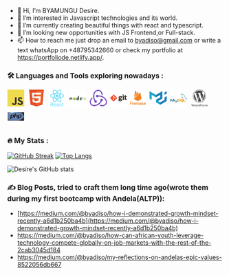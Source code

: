 - 👋 Hi, I’m BYAMUNGU Desire.
- 👀 I’m interested in Javascript technologies and its world.
- 🌱 I’m currently creating beautiful things with react and typescript.
- 💞️ I’m looking new opportunities with JS Frontend,or Full-stack.
- 📫 How to reach me just drop an email to byadiso@gmail.com or write a text whatsApp on +48795342660 or check my portfolio at https://portfoliode.netlify.app/.


### :hammer_and_wrench: Languages and Tools exploring nowadays :
<div>
  <img src="https://github.com/devicons/devicon/blob/master/icons/javascript/javascript-original.svg" title="JavaScript" alt="JavaScript" width="40" height="40"/>&nbsp;
  <img src="https://github.com/devicons/devicon/blob/master/icons/html5/html5-original.svg" title="HTML5" alt="HTML" width="40" height="40"/>&nbsp;
  <img src="https://github.com/devicons/devicon/blob/master/icons/react/react-original-wordmark.svg" title="React" alt="React" width="40" height="40"/>&nbsp;  
  <img src="https://github.com/devicons/devicon/blob/master/icons/nodejs/nodejs-original-wordmark.svg" title="NodeJS" alt="NodeJS" width="40" height="40"/>&nbsp;
  <img src="https://github.com/devicons/devicon/blob/master/icons/redux/redux-original.svg" title="Redux" alt="Redux " width="40" height="40"/>&nbsp;
  <img src="https://github.com/devicons/devicon/blob/master/icons/git/git-original-wordmark.svg" title="Git" **alt="Git" width="40" height="40"/>
  <img src="https://github.com/devicons/devicon/blob/master/icons/firebase/firebase-plain-wordmark.svg" title="Firebase" alt="Firebase" width="40" height="40"/>&nbsp;
  <img src="https://github.com/devicons/devicon/blob/master/icons/materialui/materialui-original.svg" title="Material UI" alt="Material UI" width="40" height="40"/>&nbsp;
  <img src="https://github.com/devicons/devicon/blob/master/icons/mysql/mysql-original-wordmark.svg" title="MySQL"  alt="MySQL" width="40" height="40"/>&nbsp; 
   <img src="https://github.com/devicons/devicon/blob/master/icons/wordpress/wordpress-plain-wordmark.svg" title="WordPress"  alt="WordPress" width="40" height="40"/>&nbsp;
   <img src="https://github.com/devicons/devicon/blob/master/icons/php/php-original.svg" title="php"  alt="php" width="40" height="40"/>&nbsp;
  
</div>

### :fire: My Stats :

[![GitHub Streak](http://github-readme-streak-stats.herokuapp.com?user=Byadiso&theme=highcontrast)](https://git.io/streak-stats)
[![Top Langs](https://github-readme-stats.vercel.app/api/top-langs/?username=Byadiso&layout=compact&theme=vision-friendly-dark)](https://github.com/Byadiso/github-readme-stats)

![Desire's GitHub stats](https://github-readme-stats.vercel.app/api?username=Byadiso&show_icons=true&theme=radical)

### :writing_hand: Blog Posts, tried to craft them long time ago(wrote them during my first bootcamp with Andela(ALTP)):
<!-- BLOG-POST-LIST:START -->
- [https://medium.com/@byadiso/how-i-demonstrated-growth-mindset-recently-a6d1b250ba4b](https://medium.com/@byadiso/how-i-demonstrated-growth-mindset-recently-a6d1b250ba4b)
- https://medium.com/@byadiso/how-can-african-youth-leverage-technology-compete-globally-on-job-markets-with-the-rest-of-the-2cab3045d184
- https://medium.com/@byadiso/my-reflections-on-andelas-epic-values-8522056db667
<!-- BLOG-POST-LIST:END -->

<!---
Byadiso/Byadiso is a ✨ special ✨ repository because its `README.md` (this file) appears on your GitHub profile.
You can click the Preview link to take a look at your changes.
--->
